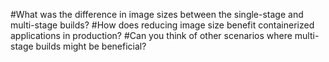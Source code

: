 #What was the difference in image sizes between the single-stage and multi-stage builds?
#How does reducing image size benefit containerized applications in production?
#Can you think of other scenarios where multi-stage builds might be beneficial?